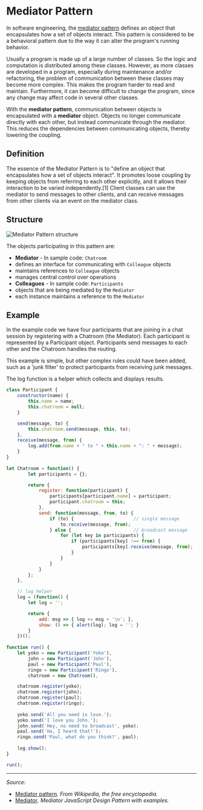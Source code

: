 # Mediator Pattern

In software engineering, the [mediator pattern](https://en.wikipedia.org/wiki/Mediator_pattern) defines an object that encapsulates how a set of objects interact. This pattern is considered to be a behavioral pattern due to the way it can alter the program's running behavior.

Usually a program is made up of a large number of classes. So the logic and computation is distributed among these classes. However, as more classes are developed in a program, especially during maintenance and/or refactoring, the problem of communication between these classes may become more complex. This makes the program harder to read and maintain. Furthermore, it can become difficult to change the program, since any change may affect code in several other classes.

With the **mediator pattern**, communication between objects is encapsulated with a **mediator** object. Objects no longer communicate directly with each other, but instead communicate through the mediator. This reduces the dependencies between communicating objects, thereby lowering the coupling.

## Definition

The essence of the Mediator Pattern is to "define an object that encapsulates how a set of objects interact". It promotes loose coupling by keeping objects from referring to each other explicitly, and it allows their interaction to be varied independently.[1] Client classes can use the mediator to send messages to other clients, and can receive messages from other clients via an event on the mediator class.

## Structure

![Mediator Pattern structure](http://www.dofactory.com/images/diagrams/javascript/javascript-mediator.jpg)

The objects participating in this pattern are:

- **Mediator** - In sample code: `Chatroom`
 - defines an interface for communicating with `Colleague` objects
 - maintains references to `Colleague` objects
 - manages central control over operations
- **Colleagues** - In sample code: `Participants`
 - objects that are being mediated by the `Mediator`
 - each instance maintains a reference to the `Mediator`

## Example

In the example code we have four participants that are joining in a chat session by registering with a Chatroom (the Mediator). Each participant is represented by a Participant object. Participants send messages to each other and the Chatroom handles the routing.

This example is simple, but other complex rules could have been added, such as a 'junk filter' to protect participants from receiving junk messages.

The log function is a helper which collects and displays results.

```js
class Participant {
    constructor(name) {
        this.name = name;
        this.chatroom = null;
    }

    send(message, to) {
        this.chatroom.send(message, this, to);
    },
    receive(message, from) {
        log.add(from.name + " to " + this.name + ": " + message);
    }
}
 
let Chatroom = function() {
        let participants = {};

        return { 
            register: function(participant) {
                participants[participant.name] = participant;
                participant.chatroom = this;
            },
            send: function(message, from, to) {
                if (to) {                      // single message
                    to.receive(message, from);    
                } else {                       // broadcast message
                    for (let key in participants) {   
                        if (participants[key] !== from) {
                            participants[key].receive(message, from);
                        }
                    }
                }
            }
        };
    },

    // log helper
    log = (function() {
        let log = '';

        return {
            add: msg => { log += msg + '\n'; },
            show: () => { alert(log); log = ''; }
        }
    })();
 
function run() {
    let yoko = new Participant('Yoko'),
        john = new Participant('John'),
        paul = new Participant('Paul'),
        ringo = new Participant('Ringo'),
        chatroom = new Chatroom(),

    chatroom.register(yoko);
    chatroom.register(john);
    chatroom.register(paul);
    chatroom.register(ringo);
 
    yoko.send('All you need is love.');
    yoko.send('I love you John.');
    john.send('Hey, no need to broadcast', yoko);
    paul.send('Ha, I heard that!');
    ringo.send('Paul, what do you think?', paul);
 
    log.show();
}

run();
```

----------

*Source:*

- [Mediator pattern](https://en.wikipedia.org/wiki/Mediator_pattern)*. From Wikipedia, the free encyclopedia.*
- [Mediator](http://www.dofactory.com/javascript/mediator-design-pattern)*. Mediator JavaScript Design Pattern with examples.*